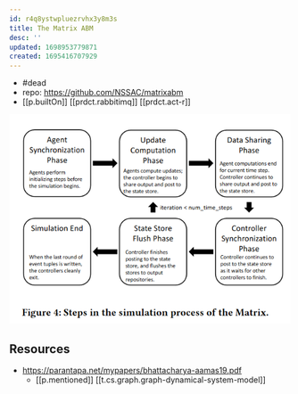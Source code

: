 ```yaml
---
id: r4q8ystwpluezrvhx3y8m3s
title: The Matrix ABM
desc: ''
updated: 1698953779871
created: 1695416707929
---
```


- #dead
- repo: https://github.com/NSSAC/matrixabm
- [[p.builtOn]] [[prdct.rabbitimq]] [[prdct.act-r]]

![](/assets/images/2023-09-22-14-20-42.png)

## Resources

- https://parantapa.net/mypapers/bhattacharya-aamas19.pdf
  - [[p.mentioned]] [[t.cs.graph.graph-dynamical-system-model]]